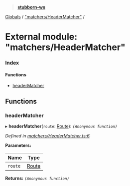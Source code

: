 > **[stubborn-ws](../README.md)**

[Globals](../globals.md) / ["matchers/HeaderMatcher"](_matchers_headermatcher_.md) /

# External module: "matchers/HeaderMatcher"

### Index

#### Functions

* [headerMatcher](_matchers_headermatcher_.md#headermatcher)

## Functions

###  headerMatcher

▸ **headerMatcher**(`route`: [Route](../classes/_route_.route.md)): *`(Anonymous function)`*

*Defined in [matchers/HeaderMatcher.ts:6](https://github.com/ybonnefond/stubborn/blob/dd66099/src/matchers/HeaderMatcher.ts#L6)*

**Parameters:**

Name | Type |
------ | ------ |
`route` | [Route](../classes/_route_.route.md) |

**Returns:** *`(Anonymous function)`*